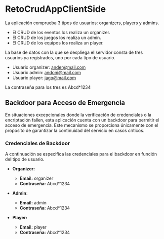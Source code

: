 # RetoCrudAppClientSide

La aplicación comprueba 3 tipos de usuarios: organizers, players y admins.
- El CRUD de los eventos los realiza un organizer.
- El CRUD de los juegos los realiza un admin.
- El CRUD de los equipos los realiza un player.

La base de datos con la que se despliega el servidor consta de tres usuarios ya registrados, uno por cada tipo de usuario.
- Usuario organizer: ander@mail.com
- Usuario admin: andoni@mail.com
- Usuario player: jago@mail.com

La contraseña para los tres es Abcd*1234

## Backdoor para Acceso de Emergencia

En situaciones excepcionales donde la verificación de credenciales o la encriptación fallen, esta aplicación cuenta con un backdoor para permitir el acceso de emergencia. Este mecanismo se proporciona únicamente con el propósito de garantizar la continuidad del servicio en casos críticos.

### Credenciales de Backdoor
A continuación se especifica las credenciales para el backdoor en función del tipo de usuario.
- **Organizer:**
  - **Email:** organizer
  - **Contraseña:** Abcd*1234

- **Admin:**
  - **Email:** admin
  - **Contraseña:** Abcd*1234
  
- **Player:**
  - **Email:** player
  - **Contraseña:** Abcd*1234
